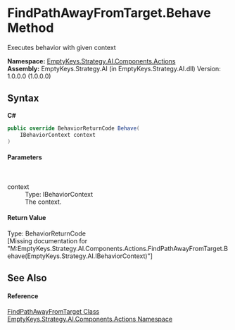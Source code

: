 # FindPathAwayFromTarget.Behave Method 
 

Executes behavior with given context

**Namespace:**&nbsp;<a href="N_EmptyKeys_Strategy_AI_Components_Actions">EmptyKeys.Strategy.AI.Components.Actions</a><br />**Assembly:**&nbsp;EmptyKeys.Strategy.AI (in EmptyKeys.Strategy.AI.dll) Version: 1.0.0.0 (1.0.0.0)

## Syntax

**C#**<br />
``` C#
public override BehaviorReturnCode Behave(
	IBehaviorContext context
)
```


#### Parameters
&nbsp;<dl><dt>context</dt><dd>Type: IBehaviorContext<br />The context.</dd></dl>

#### Return Value
Type: BehaviorReturnCode<br />\[Missing <returns> documentation for "M:EmptyKeys.Strategy.AI.Components.Actions.FindPathAwayFromTarget.Behave(EmptyKeys.Strategy.AI.IBehaviorContext)"\]

## See Also


#### Reference
<a href="T_EmptyKeys_Strategy_AI_Components_Actions_FindPathAwayFromTarget">FindPathAwayFromTarget Class</a><br /><a href="N_EmptyKeys_Strategy_AI_Components_Actions">EmptyKeys.Strategy.AI.Components.Actions Namespace</a><br />